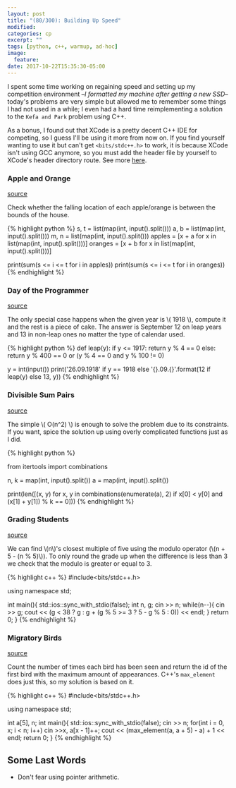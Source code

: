 ```yaml
---
layout: post
title: "(80/300): Building Up Speed"
modified:
categories: cp
excerpt: ""
tags: [python, c++, warmup, ad-hoc]
image:
  feature:
date: 2017-10-22T15:35:30-05:00
---
```


I spent some time working on regaining speed and setting up my competition environment –_I formatted my machine after getting
a new SSD_– today's problems are very simple but allowed me to remember some things I had not used in a while; I even had a hard
time reimplementing a solution to the `Kefa and Park` problem using C++. 

As a bonus, I found out that XCode is a pretty decent C++ IDE for competing, so I guess I'll be using it more from now on.
If you find yourself wanting to use it but can't get `<bits/stdc++.h>` to work, it is because XCode isn't using GCC anymore,
so you must add the header file by yourself to XCode's header directory 
route. See more <a href="https://stackoverflow.com/a/43028792/1898695" target="_blank">here</a>.

### Apple and Orange
<a href="https://www.hackerrank.com/challenges/apple-and-orange" target="_blank">source</a>

Check whether the falling location of each apple/orange is between the bounds of the house.

{% highlight python %}
s, t = list(map(int, input().split()))
a, b = list(map(int, input().split()))
m, n = list(map(int, input().split()))
apples = [x + a for x in list(map(int, input().split()))]
oranges = [x + b for x in list(map(int, input().split()))]

print(sum(s <= i <= t for i in apples))
print(sum(s <= i <= t for i in oranges))
{% endhighlight %}

### Day of the Programmer
<a href="https://www.hackerrank.com/challenges/day-of-the-programmer" target="_blank">source</a>

The only special case happens when the given year is \\( 1918 \\), compute it and the rest is a piece of cake. The answer is September 12 on leap years and 13 in non-leap ones no matter the type of calendar used. 

{% highlight python %}
def leap(y):
    if y <= 1917:
        return y % 4 == 0
    else:
        return y % 400 == 0 or (y % 4 == 0 and y % 100 != 0)


y = int(input())
print('26.09.1918' if y == 1918 else '{}.09.{}'.format(12 if leap(y) else 13, y))
{% endhighlight %}


### Divisible Sum Pairs
<a href="https://www.hackerrank.com/challenges/divisible-sum-pairs" target="_blank">source</a>

The simple \\( O(n^2) \\) is enough to solve the problem due to its constraints. If you want, spice the solution up using overly complicated functions just as I did. 

{% highlight python %}

from itertools import combinations

n, k = map(int, input().split())
a = map(int, input().split())

print(len([(x, y) for x, y in combinations(enumerate(a), 2) if x[0] < y[0] and (x[1] + y[1]) % k == 0]))
{% endhighlight %}


### Grading Students
<a href="https://www.hackerrank.com/challenges/grading" target="_blank">source</a>

We can find \\(n\\)'s closest multiple of five using the modulo operator (\\(n + 5 - (n % 5)\\)). To only round the grade up when the difference is less than 3 we
check that the modulo is greater or equal to 3.   

{% highlight c++ %}
#include<bits/stdc++.h>

using namespace std;

int main(){
	std::ios::sync_with_stdio(false);
	int n, g;
	cin >> n;
	while(n--){
		cin >> g;
		cout << (g < 38 ? g : g + (g % 5 >= 3 ? 5 - g % 5 : 0)) << endl;
	}
	return 0;
}
{% endhighlight %}


### Migratory Birds
<a href="https://www.hackerrank.com/challenges/migratory-birds" target="_blank">source</a>

Count the number of times each bird has been seen and return the id of the first bird with the maximum amount of appearances. 
C++'s `max_element` does just this, so my solution is based on it. 

{% highlight c++ %}
#include<bits/stdc++.h>

using namespace std;

int a[5], n;
int main(){
    std::ios::sync_with_stdio(false);
    cin >> n;
    for(int i = 0, x; i < n; i++) cin >>x, a[x - 1]++;
    cout << (max_element(a, a + 5) - a) + 1 << endl;
    return 0;
}
{% endhighlight %}

## Some Last Words

* Don't fear using pointer arithmetic. 



